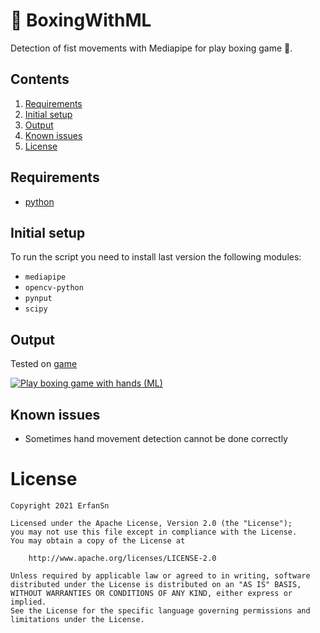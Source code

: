 # 🥊 BoxingWithML
Detection of fist movements with Mediapipe for play boxing game 🎲. 

## Contents

1. [Requirements](#requirements)
2. [Initial setup](#initial-setup)
3. [Output](#output)
4. [Known issues](#known-issues)
5. [License](#license)

## Requirements

- [python](https://www.python.org/)

## Initial setup

To run the script you need to install last version the following modules:
- `mediapipe`
- `opencv-python`
- `pynput`
- `scipy`

## Output

Tested on [game](https://www.crazygames.com/game/punchers)

[![Play boxing game with hands (ML)](https://camo.githubusercontent.com/4fa9fdbb813881e20d82444430dd3032aabd64d06cd5e142dd6e03c0cc7c3193/68747470733a2f2f79742d656d6265642e6865726f6b756170702e636f6d2f656d6265643f763d7a5f4f33434b5f6b314438)](https://www.youtube.com/watch?v=z_O3CK_k1D8)

## Known issues

- Sometimes hand movement detection cannot be done correctly

# License

```
Copyright 2021 ErfanSn

Licensed under the Apache License, Version 2.0 (the "License");
you may not use this file except in compliance with the License.
You may obtain a copy of the License at

    http://www.apache.org/licenses/LICENSE-2.0

Unless required by applicable law or agreed to in writing, software
distributed under the License is distributed on an "AS IS" BASIS,
WITHOUT WARRANTIES OR CONDITIONS OF ANY KIND, either express or implied.
See the License for the specific language governing permissions and
limitations under the License.
```

